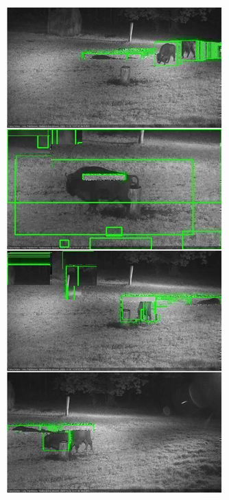 ![20201024-190633-191636](in2/20201024/20201024-190633-191636_0_.jpg)
![20201024-191642-192646](in2/20201024/20201024-191642-192646_0_.jpg)
![20201024-192652-193656](in2/20201024/20201024-192652-193656_0_.jpg)
![20201024-193702-194705](in2/20201024/20201024-193702-194705_0_.jpg)
